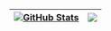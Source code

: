 | <a href="#"><img align="center" src="https://github-readme-stats.vercel.app/api?username=TotevM&show_icons=true&include_all_commits=true&hide_border=true" alt="GitHub Stats" /></a> | <a href="#"><img align="center" src="https://github-readme-stats.vercel.app/api/top-langs/?username=TotevM&layout=compact&hide_border=true" /></a> |
| ------------- | ------------- |
